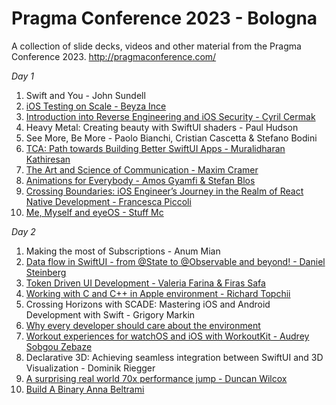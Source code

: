 # Pragma Conference 2023 - Bologna 
 A collection of slide decks, videos and other material from the Pragma Conference 2023. http://pragmaconference.com/

*Day 1* 
 1. Swift and You - John Sundell
 2. [iOS Testing on Scale - Beyza Ince](https://github.com/pragmamark/pragmaconf23/files/12859590/iOS_Testing_on_Scale___Beyza_Ince.pdf) 
 3. [Introduction into Reverse Engineering and iOS Security - Cyril Cermak](https://github.com/pragmamark/pragmaconf23/files/12859785/Introduction_into_reverse_security___Cyril_Cermak.pdf)
 4. Heavy Metal: Creating beauty with SwiftUI shaders - Paul Hudson
 5. See More, Be More - Paolo Bianchi, Cristian Cascetta & Stefano Bodini
 6. [TCA: Path towards Building Better SwiftUI Apps - Muralidharan Kathiresan](https://www.slideshare.net/KMuralidharan91/the-composable-architecturepdf)
 7. [The Art and Science of Communication - Maxim Cramer](https://github.com/pragmamark/pragmaconf23/files/12872371/The_Art_and_Science_of_Communication___Maxim_Cramer.pdf)
 8. [Animations for Everybody - Amos Gyamfi & Stefan Blos](https://github.com/pragmamark/pragmaconf23/files/12859801/Animations_for_everyone___Amos_Gyamfi._Stefan_Blos.pdf)
 9. [Crossing Boundaries: iOS Engineer’s Journey in the Realm of React Native Development - Francesca Piccoli](https://github.com/pragmamark/pragmaconf23/files/13071618/Crossing_Boundaries_iOS_Engineers_Journey_in_the_Realm_of_React_Native_Development___Francesca_Piccoli.pdf)
 10. [Me, Myself and eyeOS - Stuff Mc](https://speakerdeck.com/stuffmc/me-myself-and-eyeos)

*Day 2* 
 1. Making the most of Subscriptions - Anum Mian
 2. [Data flow in SwiftUI - from @State to @Observable and beyond! - Daniel Steinberg](https://github.com/pragmamark/pragmaconf23/files/12859806/Data_Flow_in_SwiftUI___Daniel_Steinberg.pdf)
 3. [Token Driven UI Development - Valeria Farina & Firas Safa](https://github.com/TheInkedEngineer/TokenDrivenUITalk-2023)
 4. [Working with C and C++ in Apple environment - Richard Topchii](https://github.com/pragmamark/pragmaconf23/files/12859569/Working_with_C._C%2B%2B_._Swift___Richard_Topchii.pdf) 
 5. Crossing Horizons with SCADE: Mastering iOS and Android Development with Swift - Grigory Markin
 6. [Why every developer should care about the environment](https://speakerdeck.com/stuffmc/why-every-developer-should-care-about-the-environment)
 7. [Workout experiences for watchOS and iOS with WorkoutKit - Audrey Sobgou Zebaze](https://github.com/pragmamark/pragmaconf23/files/12878249/Workout.experiences.for.watchOS.and.iOS.with.WorkoutKit.-.Audrey.Sobgou.Zebaze.pdf)
 8. Declarative 3D: Achieving seamless integration between SwiftUI and 3D Visualization - Dominik Riegger
 9. [A surprising real world 70x performance jump - Duncan Wilcox](https://github.com/pragmamark/pragmaconf23/files/12859561/A_surprising_real_world_70x_performance_jump___Duncan_Wilcox.pdf) 
 10. [Build A Binary Anna Beltrami](https://www.canva.com/design/DAFqavnayaQ/s2oza_D6POU9ZJgdIR2JBg/view)
